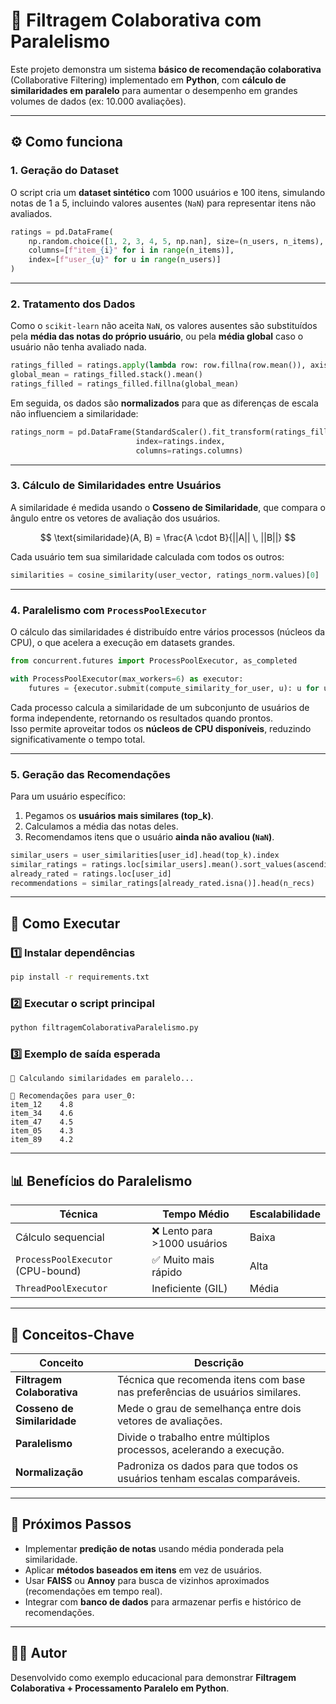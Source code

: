 # 🧠 Filtragem Colaborativa com Paralelismo

Este projeto demonstra um sistema **básico de recomendação colaborativa** (Collaborative Filtering) implementado em **Python**, com **cálculo de similaridades em paralelo** para aumentar o desempenho em grandes volumes de dados (ex: 10.000 avaliações).

---

## ⚙️ Como funciona

### 1. Geração do Dataset
O script cria um **dataset sintético** com 1000 usuários e 100 itens, simulando notas de 1 a 5, incluindo valores ausentes (`NaN`) para representar itens não avaliados.

```python
ratings = pd.DataFrame(
    np.random.choice([1, 2, 3, 4, 5, np.nan], size=(n_users, n_items), p=[0.15, 0.15, 0.2, 0.2, 0.2, 0.1]),
    columns=[f"item_{i}" for i in range(n_items)],
    index=[f"user_{u}" for u in range(n_users)]
)
```

---

### 2. Tratamento dos Dados
Como o `scikit-learn` não aceita `NaN`, os valores ausentes são substituídos pela **média das notas do próprio usuário**, ou pela **média global** caso o usuário não tenha avaliado nada.

```python
ratings_filled = ratings.apply(lambda row: row.fillna(row.mean()), axis=1)
global_mean = ratings_filled.stack().mean()
ratings_filled = ratings_filled.fillna(global_mean)
```

Em seguida, os dados são **normalizados** para que as diferenças de escala não influenciem a similaridade:

```python
ratings_norm = pd.DataFrame(StandardScaler().fit_transform(ratings_filled),
                            index=ratings.index,
                            columns=ratings.columns)
```

---

### 3. Cálculo de Similaridades entre Usuários
A similaridade é medida usando o **Cosseno de Similaridade**, que compara o ângulo entre os vetores de avaliação dos usuários.

$$
\text{similaridade}(A, B) = \frac{A \cdot B}{||A|| \, ||B||}
$$


Cada usuário tem sua similaridade calculada com todos os outros:

```python
similarities = cosine_similarity(user_vector, ratings_norm.values)[0]
```

---

### 4. Paralelismo com `ProcessPoolExecutor`
O cálculo das similaridades é distribuído entre vários processos (núcleos da CPU), o que acelera a execução em datasets grandes.

```python
from concurrent.futures import ProcessPoolExecutor, as_completed

with ProcessPoolExecutor(max_workers=6) as executor:
    futures = {executor.submit(compute_similarity_for_user, u): u for u in ratings_norm.index}
```

Cada processo calcula a similaridade de um subconjunto de usuários de forma independente, retornando os resultados quando prontos.  
Isso permite aproveitar todos os **núcleos de CPU disponíveis**, reduzindo significativamente o tempo total.

---

### 5. Geração das Recomendações
Para um usuário específico:
1. Pegamos os **usuários mais similares (top_k)**.
2. Calculamos a média das notas deles.
3. Recomendamos itens que o usuário **ainda não avaliou (`NaN`)**.

```python
similar_users = user_similarities[user_id].head(top_k).index
similar_ratings = ratings.loc[similar_users].mean().sort_values(ascending=False)
already_rated = ratings.loc[user_id]
recommendations = similar_ratings[already_rated.isna()].head(n_recs)
```

---

## 🚀 Como Executar

### 1️⃣ Instalar dependências
```bash
pip install -r requirements.txt
```

### 2️⃣ Executar o script principal
```bash
python filtragemColaborativaParalelismo.py
```

### 3️⃣ Exemplo de saída esperada
```
🧠 Calculando similaridades em paralelo...

🎯 Recomendações para user_0:
item_12    4.8
item_34    4.6
item_47    4.5
item_05    4.3
item_89    4.2
```

---

## 📊 Benefícios do Paralelismo
| Técnica | Tempo Médio | Escalabilidade |
|----------|--------------|----------------|
| Cálculo sequencial | ❌ Lento para >1000 usuários | Baixa |
| `ProcessPoolExecutor` (CPU-bound) | ✅ Muito mais rápido | Alta |
| `ThreadPoolExecutor` | Ineficiente (GIL) | Média |

---

## 🧩 Conceitos-Chave

| Conceito | Descrição |
|-----------|------------|
| **Filtragem Colaborativa** | Técnica que recomenda itens com base nas preferências de usuários similares. |
| **Cosseno de Similaridade** | Mede o grau de semelhança entre dois vetores de avaliações. |
| **Paralelismo** | Divide o trabalho entre múltiplos processos, acelerando a execução. |
| **Normalização** | Padroniza os dados para que todos os usuários tenham escalas comparáveis. |

---

## 🧠 Próximos Passos
- Implementar **predição de notas** usando média ponderada pela similaridade.  
- Aplicar **métodos baseados em itens** em vez de usuários.  
- Usar **FAISS** ou **Annoy** para busca de vizinhos aproximados (recomendações em tempo real).  
- Integrar com **banco de dados** para armazenar perfis e histórico de recomendações.

---

## 👩‍💻 Autor
Desenvolvido como exemplo educacional para demonstrar **Filtragem Colaborativa + Processamento Paralelo em Python**.
